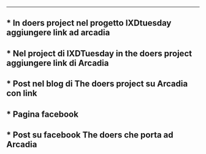 ***

## * In doers project nel progetto IXDtuesday aggiungere link ad arcadia

## * Nel project di IXDTuesday in the doers project aggiungere link di Arcadia

## * Post nel blog di The doers project su Arcadia con link

## * Pagina facebook

## * Post su facebook The doers che porta ad Arcadia






